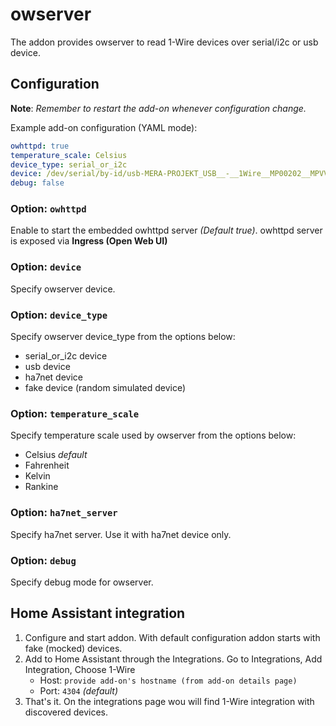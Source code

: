# owserver

The addon provides owserver to read 1-Wire devices over serial/i2c or usb device.

## Configuration

**Note**: _Remember to restart the add-on whenever configuration change._

Example add-on configuration (YAML mode):

```yaml
owhttpd: true
temperature_scale: Celsius
device_type: serial_or_i2c
device: /dev/serial/by-id/usb-MERA-PROJEKT_USB__-__1Wire__MP00202__MPVVSOBE-if00-port0
debug: false
```

### Option: `owhttpd`

Enable to start the embedded owhttpd server _(Default true)_.
owhttpd server is exposed via **Ingress (Open Web UI)**

### Option: `device`

Specify owserver device. 

### Option: `device_type`

Specify owserver device_type from the options below:
- serial_or_i2c device
- usb device
- ha7net device
- fake device (random simulated device)

### Option: `temperature_scale`

Specify temperature scale used by owserver from the options below:
- Celsius _default_
- Fahrenheit 
- Kelvin 
- Rankine 

### Option: `ha7net_server`

Specify ha7net server. Use it with ha7net device only.

### Option: `debug`

Specify debug mode for owserver.


## Home Assistant integration

1. Configure and start addon. With default configuration addon starts with fake (mocked) devices.
1. Add to Home Assistant through the Integrations. Go to Integrations, Add Integration, Choose 1-Wire
    - Host: `provide add-on's hostname (from add-on details page)`
    - Port: `4304` _(default)_
1. That's it. On the integrations page wou will find 1-Wire integration with discovered devices.